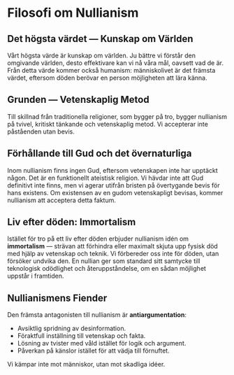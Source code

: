 
# Filosofi om Nullianism

## Det högsta värdet — Kunskap om Världen

Vårt högsta värde är kunskap om världen. Ju bättre vi förstår den omgivande världen, desto effektivare kan vi nå våra mål, oavsett vad de är. Från detta värde kommer också humanism: människolivet är det främsta värdet, eftersom döden berövar en person möjligheten att lära känna.

## Grunden — Vetenskaplig Metod

Till skillnad från traditionella religioner, som bygger på tro, bygger nullianism på tvivel, kritiskt tänkande och vetenskaplig metod. Vi accepterar inte påståenden utan bevis.

## Förhållande till Gud och det övernaturliga

Inom nullianism finns ingen Gud, eftersom vetenskapen inte har upptäckt någon. Det är en funktionellt ateistisk religion. Vi hävdar inte att Gud definitivt inte finns, men vi agerar utifrån bristen på övertygande bevis för hans existens. Om existensen av en gudom vetenskapligt bevisas, kommer nullianism att acceptera detta faktum.

## Liv efter döden: Immortalism

Istället för tro på ett liv efter döden erbjuder nullianism idén om **immortalism** — strävan att förhindra eller maximalt skjuta upp fysisk död med hjälp av vetenskap och teknik. Vi förbereder oss inte för döden, utan försöker undvika den. En nullian ger som standard sitt samtycke till teknologisk odödlighet och återuppståndelse, om en sådan möjlighet uppstår i framtiden.

## Nullianismens Fiender

Den främsta antagonisten till nullianism är **antiargumentation**:

- Avsiktlig spridning av desinformation.
- Föraktfull inställning till vetenskap och fakta.
- Lösning av tvister med våld istället för logik och argument.
- Påverkan på känslor istället för att vädja till förnuftet.

Vi kämpar inte mot människor, utan mot skadliga idéer.
